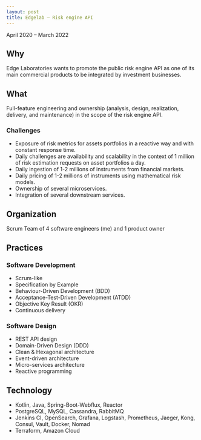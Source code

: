 ```yaml
---
layout: post
title: Edgelab – Risk engine API
---
```


April 2020 – March 2022

## Why

Edge Laboratories wants to promote the public risk engine API as one of its main commercial products to be integrated by investment businesses.

## What

Full-feature engineering and ownership (analysis, design, realization, delivery, and maintenance) in the scope of the risk engine API.

### Challenges

* Exposure of risk metrics for assets portfolios in a reactive way and with constant response time.
* Daily challenges are availability and scalability in the context of 1 million of risk estimation requests on asset portfolios a day.
* Daily ingestion of 1-2 millions of instruments from financial markets.
* Daily pricing of 1-2 millions of instruments using mathematical risk models.
* Ownership of several microservices.
* Integration of several downstream services.

## Organization

Scrum Team of 4 software engineers (me) and 1 product owner

## Practices

### Software Development

* Scrum-like
* Specification by Example
* Behaviour-Driven Development (BDD)
* Acceptance-Test-Driven Development (ATDD)
* Objective Key Result (OKR)
* Continuous delivery

### Software Design

* REST API design
* Domain-Driven Design (DDD)
* Clean & Hexagonal architecture
* Event-driven architecture
* Micro-services architecture
* Reactive programming

## Technology

* Kotlin, Java, Spring-Boot-Webflux, Reactor
* PostgreSQL, MySQL, Cassandra, RabbitMQ
* Jenkins CI, OpenSearch, Grafana, Logstash, Prometheus, Jaeger, Kong, Consul, Vault, Docker, Nomad
* Terraform, Amazon Cloud